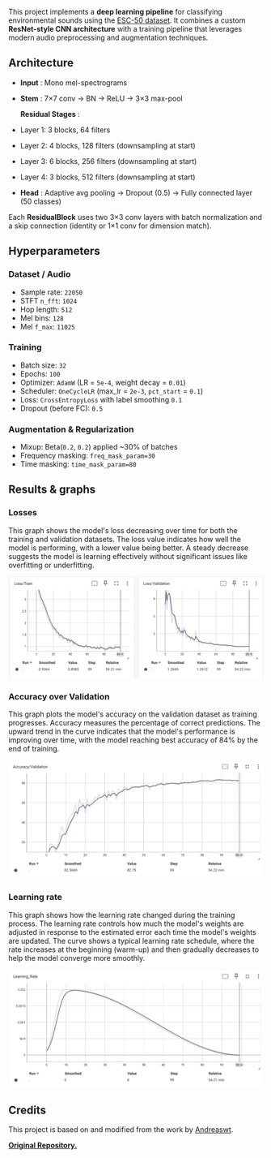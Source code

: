 This project implements a **deep learning pipeline** for classifying environmental sounds using the [ESC-50 dataset](https://github.com/karoldvl/ESC-50). It combines a custom **ResNet-style CNN architecture** with a training pipeline that leverages modern audio preprocessing and augmentation techniques.

## Architecture

* **Input** : Mono mel-spectrograms
* **Stem** : 7×7 conv → BN → ReLU → 3×3 max-pool

  **Residual Stages** :
* Layer 1: 3 blocks, 64 filters
* Layer 2: 4 blocks, 128 filters (downsampling at start)
* Layer 3: 6 blocks, 256 filters (downsampling at start)
* Layer 4: 3 blocks, 512 filters (downsampling at start)
* **Head** : Adaptive avg pooling → Dropout (0.5) → Fully connected layer (50 classes)

Each **ResidualBlock** uses two 3×3 conv layers with batch normalization and a skip connection (identity or 1×1 conv for dimension match).

## Hyperparameters

### Dataset / Audio

- Sample rate: `22050`
- STFT `n_fft`: `1024`
- Hop length: `512`
- Mel bins: `128`
- Mel `f_max`: `11025`

### Training

- Batch size: `32`
- Epochs: `100`
- Optimizer: `AdamW` (LR = `5e-4`, weight decay = `0.01`)
- Scheduler: `OneCycleLR` (max_lr = `2e-3`, `pct_start` = `0.1`)
- Loss: `CrossEntropyLoss` with label smoothing `0.1`
- Dropout (before FC): `0.5`

### Augmentation & Regularization

- Mixup: Beta(`0.2`, `0.2`) applied ~30% of batches
- Frequency masking: `freq_mask_param=30`
- Time masking: `time_mask_param=80`

## Results & graphs

### Losses

This graph shows the model's loss decreasing over time for both the training and validation datasets. The loss value indicates how well the model is performing, with a lower value being better. A steady decrease suggests the model is learning effectively without significant issues like overfitting or underfitting.

![img](images/losses_graphs.png "Losses")

### Accuracy over Validation

This graph plots the model's accuracy on the validation dataset as training progresses. Accuracy measures the percentage of correct predictions. The upward trend in the curve indicates that the model's performance is improving over time, with the model reaching best accuracy of 84% by the end of training.

![img](images\acc_val_graph.png)

### Learning rate

This graph shows how the learning rate changed during the training process. The learning rate controls how much the model's weights are adjusted in response to the estimated error each time the model's weights are updated. The curve shows a typical learning rate schedule, where the rate increases at the beginning (warm-up) and then gradually decreases to help the model converge more smoothly.

![img](images\lr_graph.png)

## Credits

This project is based on and modified from the work by [Andreaswt](https://github.com/Andreaswt).

**[Original Repository.](https://github.com/Andreaswt/audio-cnn)**
